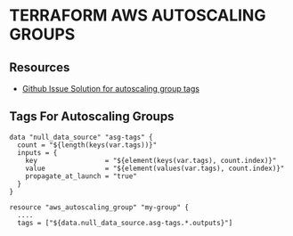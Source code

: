 # TERRAFORM AWS AUTOSCALING GROUPS

## Resources
- [Github Issue Solution for autoscaling group tags](https://github.com/hashicorp/terraform/issues/15226)

## Tags For Autoscaling Groups

```hcl
data "null_data_source" "asg-tags" {
  count = "${length(keys(var.tags))}"
  inputs = {
    key                 = "${element(keys(var.tags), count.index)}"
    value               = "${element(values(var.tags), count.index)}"
    propagate_at_launch = "true"
  }
}

resource "aws_autoscaling_group" "my-group" {
  ....
  tags = ["${data.null_data_source.asg-tags.*.outputs}"]
```